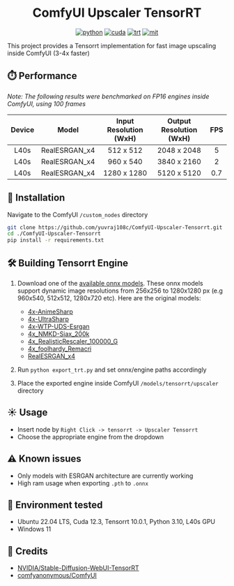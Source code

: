 <div align="center">

# ComfyUI Upscaler TensorRT

[![python](https://img.shields.io/badge/python-3.10.12-green)](https://www.python.org/downloads/release/python-31012/)
[![cuda](https://img.shields.io/badge/cuda-12.3-green)](https://developer.nvidia.com/cuda-downloads)
[![trt](https://img.shields.io/badge/TRT-10.0-green)](https://developer.nvidia.com/tensorrt)
[![mit](https://img.shields.io/badge/license-MIT-blue)](LICENSE)

</div>

This project provides a Tensorrt implementation for fast image upscaling inside ComfyUI (3-4x faster)

## ⏱️ Performance

_Note: The following results were benchmarked on FP16 engines inside ComfyUI, using 100 frames_

| Device |     Model     | Input Resolution (WxH) | Output Resolution (WxH) | FPS |
| :----: | :-----------: | :--------------------: | :---------------------: | :-: |
|  L40s  | RealESRGAN_x4 |       512 x 512        |       2048 x 2048       |  5  |
|  L40s  | RealESRGAN_x4 |       960 x 540        |       3840 x 2160       |  2  |
|  L40s  | RealESRGAN_x4 |      1280 x 1280       |       5120 x 5120       | 0.7 |

## 🚀 Installation

Navigate to the ComfyUI `/custom_nodes` directory

```bash
git clone https://github.com/yuvraj108c/ComfyUI-Upscaler-Tensorrt.git
cd ./ComfyUI-Upscaler-Tensorrt
pip install -r requirements.txt
```

## 🛠️ Building Tensorrt Engine

1. Download one of the [available onnx models](https://huggingface.co/yuvraj108c/ComfyUI-Upscaler-Onnx/tree/main). These onnx models support dynamic image resolutions from 256x256 to 1280x1280 px (e.g 960x540, 512x512, 1280x720 etc). Here are the original models:

   - [4x-AnimeSharp](https://openmodeldb.info/models/4x-AnimeSharp)
   - [4x-UltraSharp](https://openmodeldb.info/models/4x-UltraSharp)
   - [4x-WTP-UDS-Esrgan](https://openmodeldb.info/models/4x-WTP-UDS-Esrgan)
   - [4x_NMKD-Siax_200k](https://openmodeldb.info/models/4x-NMKD-Siax-CX)
   - [4x_RealisticRescaler_100000_G](https://openmodeldb.info/models/4x-RealisticRescaler)
   - [4x_foolhardy_Remacri](https://openmodeldb.info/models/4x-Remacri)
   - [RealESRGAN_x4](https://openmodeldb.info/models/4x-realesrgan-x4plus)

2. Run `python export_trt.py` and set onnx/engine paths accordingly
3. Place the exported engine inside ComfyUI `/models/tensorrt/upscaler` directory

## ☀️ Usage

- Insert node by `Right Click -> tensorrt -> Upscaler Tensorrt`
- Choose the appropriate engine from the dropdown

## ⚠️ Known issues

- Only models with ESRGAN architecture are currently working
- High ram usage when exporting `.pth` to `.onnx`

## 🤖 Environment tested

- Ubuntu 22.04 LTS, Cuda 12.3, Tensorrt 10.0.1, Python 3.10, L40s GPU
- Windows 11

## 👏 Credits

- [NVIDIA/Stable-Diffusion-WebUI-TensorRT](https://github.com/NVIDIA/Stable-Diffusion-WebUI-TensorRT)
- [comfyanonymous/ComfyUI](https://github.com/comfyanonymous/ComfyUI)
